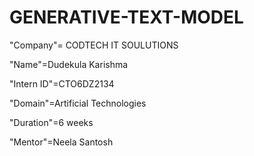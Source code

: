# GENERATIVE-TEXT-MODEL

"Company"= CODTECH IT SOULUTIONS

"Name"=Dudekula Karishma

"Intern ID"=CTO6DZ2134

"Domain"=Artificial Technologies

"Duration"=6 weeks

"Mentor"=Neela Santosh
